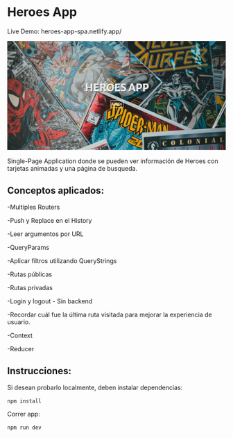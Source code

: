 # Heroes App 

Live Demo: heroes-app-spa.netlify.app/

![plot](./public/assets/screen.png)

Single-Page Application donde se pueden ver información de Heroes con tarjetas animadas y una página de busqueda.

## Conceptos aplicados:

-Multiples Routers

-Push y Replace en el History

-Leer argumentos por URL

-QueryParams

-Aplicar filtros utilizando QueryStrings

-Rutas públicas

-Rutas privadas

-Login y logout - Sin backend

-Recordar cuál fue la última ruta visitada para mejorar la experiencia de usuario.

-Context

-Reducer

## Instrucciones: 
Si desean probarlo localmente, deben instalar dependencias:
```
npm install
```
Correr app:
```
npm run dev
```